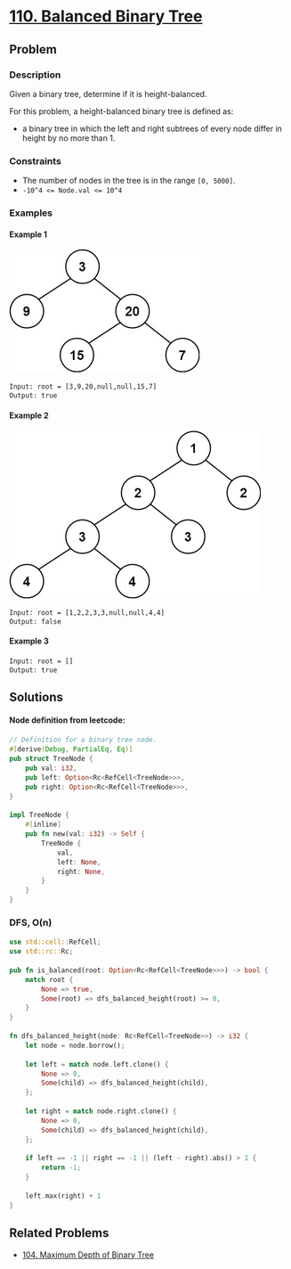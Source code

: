 # [110. Balanced Binary Tree](https://leetcode.com/problems/balanced-binary-tree/)

## Problem

### Description

Given a binary tree, determine if it is height-balanced.

For this problem, a height-balanced binary tree is defined as:

* a binary tree in which the left and right subtrees of every node differ in
  height by no more than 1.

### Constraints

* The number of nodes in the tree is in the range `[0, 5000]`.
* `-10^4 <= Node.val <= 10^4`

### Examples

#### Example 1

![image](resources/110/ex1.jpg)

```text
Input: root = [3,9,20,null,null,15,7]
Output: true
```

#### Example 2

![image](resources/110/ex2.jpg)

```text
Input: root = [1,2,2,3,3,null,null,4,4]
Output: false
```

#### Example 3

```text
Input: root = []
Output: true
```

## Solutions

#### Node definition from leetcode:

```rust
// Definition for a binary tree node.
#[derive(Debug, PartialEq, Eq)]
pub struct TreeNode {
    pub val: i32,
    pub left: Option<Rc<RefCell<TreeNode>>>,
    pub right: Option<Rc<RefCell<TreeNode>>>,
}

impl TreeNode {
    #[inline]
    pub fn new(val: i32) -> Self {
        TreeNode {
            val,
            left: None,
            right: None,
        }
    }
}
```

### DFS, O(n)

```rust
use std::cell::RefCell;
use std::rc::Rc;

pub fn is_balanced(root: Option<Rc<RefCell<TreeNode>>>) -> bool {
    match root {
        None => true,
        Some(root) => dfs_balanced_height(root) >= 0,
    }
}

fn dfs_balanced_height(node: Rc<RefCell<TreeNode>>) -> i32 {
    let node = node.borrow();

    let left = match node.left.clone() {
        None => 0,
        Some(child) => dfs_balanced_height(child),
    };

    let right = match node.right.clone() {
        None => 0,
        Some(child) => dfs_balanced_height(child),
    };

    if left == -1 || right == -1 || (left - right).abs() > 1 {
        return -1;
    }

    left.max(right) + 1
}
```

## Related Problems

* [104. Maximum Depth of Binary Tree](104%20-%20Maximum%20Depth%20of%20Binary%20Tree.md)